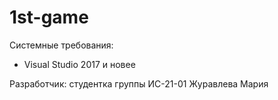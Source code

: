 # 1st-game
Системные требования: 
- Visual Studio 2017 и новее

Разработчик: студентка группы ИС-21-01 Журавлева Мария
